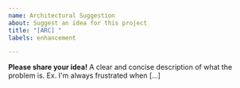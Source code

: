 ```yaml
---
name: Architectural Suggestion
about: Suggest an idea for this project
title: "[ARC] "
labels: enhancement

---
```


**Please share your idea!**
A clear and concise description of what the problem is. Ex. I'm always frustrated when [...]

